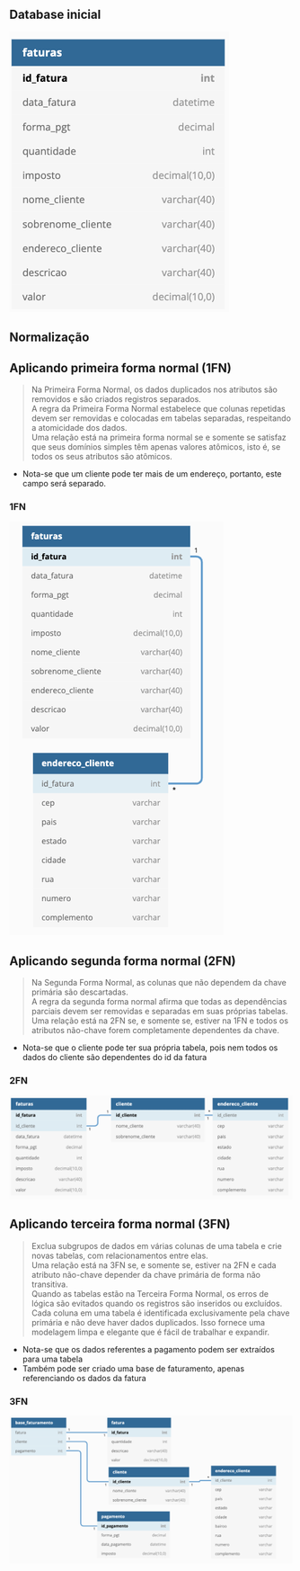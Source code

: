 ## Database inicial

![img.png](img/img.png)

## Normalização

## Aplicando primeira forma normal (1FN)

> Na Primeira Forma Normal, os dados duplicados nos atributos são removidos e são criados
> registros separados.   
> A regra da Primeira Forma Normal estabelece que colunas repetidas devem ser removidas e
> colocadas em tabelas separadas, respeitando a atomicidade dos dados.  
> Uma relação está na primeira forma normal se e somente se satisfaz que seus
> domínios simples têm apenas valores atômicos, isto é, se todos os seus atributos são atômicos.

- Nota-se que um cliente pode ter mais de um endereço, portanto, este campo será separado.

### 1FN

![img_1.png](img/img_1.png)

## Aplicando segunda forma normal (2FN)

> Na Segunda Forma Normal, as colunas que não dependem da chave primária são descartadas.  
> A regra da segunda forma normal afirma que todas as dependências parciais devem ser removidas
> e separadas em suas próprias tabelas.   
> Uma relação está na 2FN se, e somente se, estiver na 1FN e todos os atributos não-chave
> forem completamente dependentes da chave.

- Nota-se que o cliente pode ter sua própria tabela, pois nem todos os dados do cliente são dependentes do id da fatura

### 2FN

![img_2.png](img/img_2.png)

## Aplicando terceira forma normal (3FN)

> Exclua subgrupos de dados em várias colunas de uma tabela e crie novas tabelas, 
> com relacionamentos entre elas.  
> Uma relação está na 3FN se, e somente se, estiver na 2FN e cada atributo não-chave 
> depender da chave primária de forma não transitiva.  
> Quando as tabelas estão na Terceira Forma Normal, os erros de lógica são evitados quando 
> os registros são inseridos ou excluídos.  
> Cada coluna em uma tabela é identificada exclusivamente pela chave primária e não deve haver dados 
> duplicados. Isso fornece uma modelagem limpa e elegante que é fácil de trabalhar e expandir.

- Nota-se que os dados referentes a pagamento podem ser extraídos para uma tabela
- Também pode ser criado uma base de faturamento, apenas referenciando os dados da fatura

### 3FN
![img_3.png](img/img_3.png)